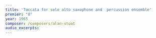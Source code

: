 ```yaml
---
title: 'Toccata for solo alto saxophone and  percussion ensemble'
premier: "0"
year: 1965
composer: /composers/alan-stout
audio_excerpts: 
---
```

